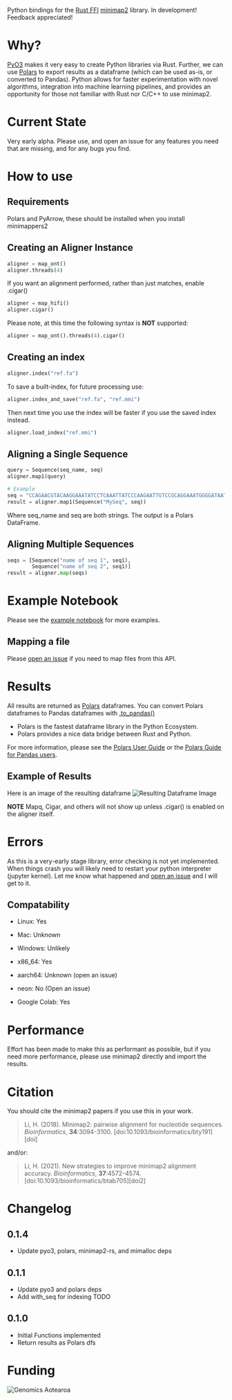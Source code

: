 Python bindings for the [Rust FFI](https://github.com/jguhlin/minimap2-rs/) [minimap2](https://github.com/lh3/minimap2/) library. In development! Feedback appreciated!

# Why?
[PyO3](https://github.com/PyO3/pyo3) makes it very easy to create Python libraries via Rust. Further, we can use [Polars](https://github.com/pola-rs/polars) to export results as a dataframe (which can be used as-is, or converted to Pandas). Python allows for faster experimentation with novel algorithms, integration into machine learning pipelines, and provides an opportunity for those not familiar with Rust nor C/C++ to use minimap2.

# Current State
Very early alpha. Please use, and open an issue for any features you need that are missing, and for any bugs you find.

# How to use
## Requirements
Polars and PyArrow, these should be installed when you install minimappers2

## Creating an Aligner Instance
```python
aligner = map_ont()
aligner.threads(4)
```

If you want an alignment performed, rather than just matches, enable .cigar() 
```python
aligner = map_hifi()
aligner.cigar()
```

Please note, at this time the following syntax is **NOT** supported:
```python
aligner = map_ont().threads(4).cigar()
```

## Creating an index
```python
aligner.index("ref.fa")
```

To save a built-index, for future processing use:
```python
aligner.index_and_save("ref.fa", "ref.mmi")
```

Then next time you use the index will be faster if you use the saved index instead.
```python
aligner.load_index("ref.mmi")
```

## Aligning a Single Sequence
```python
query = Sequence(seq_name, seq)
aligner.map1(query)

# Example
seq = "CCAGAACGTACAAGGAAATATCCTCAAATTATCCCAAGAATTGTCCGCAGGAAATGGGGATAATTTCAGAAATGAGAG"
result = aligner.map1(Sequence("MySeq", seq))
```

Where seq_name and seq are both strings. The output is a Polars DataFrame.

## Aligning Multiple Sequences
```python
seqs = [Sequence("name of seq 1", seq1), 
        Sequence("name of seq 2", seq1)]
result = aligner.map(seqs)
```

# Example Notebook
Please see the [example notebook](https://github.com/jguhlin/minimap2-rs/blob/main/minimappers2/example/Exampe.ipynb) for more examples.

## Mapping a file
Please [open an issue](https://github.com/jguhlin/minimap2-rs/issues/new) if you need to map files from this API.

# Results
All results are returned as [Polars](https://github.com/pola-rs/polars) dataframes. You can convert Polars dataframes to Pandas dataframes with [.to_pandas()](https://pola-rs.github.io/polars/py-polars/html/reference/dataframe/api/polars.DataFrame.to_pandas.html#polars.DataFrame.to_pandas)

* Polars is the fastest dataframe library in the Python Ecosystem. 
* Polars provides a nice data bridge between Rust and Python.

For more information, please see the [Polars User Guide](https://pola-rs.github.io/polars-book/user-guide/index.html) or the [Polars Guide for Pandas users](https://pola-rs.github.io/polars-book/user-guide/coming_from_pandas.html).

## Example of Results
Here is an image of the resulting dataframe
![Resulting Dataframe Image](https://raw.githubusercontent.com/jguhlin/minimap2-rs/main/minimappers2/images/minimappers2_df.png)

**NOTE** Mapq, Cigar, and others will not show up unless .cigar() is enabled on the aligner itself.

# Errors
As this is a very-early stage library, error checking is not yet implemented. When things crash you will likely need to restart your python interpreter (jupyter kernel). Let me know what happened and [open an issue](https://github.com/jguhlin/minimap2-rs/issues/new) and I will get to it.

## Compatability

* Linux: Yes
* Mac: Unknown
* Windows: Unlikely

* x86_64: Yes
* aarch64: Unknown (open an issue)
* neon: No (Open an issue)

* Google Colab: Yes

# Performance
Effort has been made to make this as performant as possible, but if you need more performance, please use minimap2 directly and import the results.

# Citation
You should cite the minimap2 papers if you use this in your work.

> Li, H. (2018). Minimap2: pairwise alignment for nucleotide sequences.
> *Bioinformatics*, **34**:3094-3100. [doi:10.1093/bioinformatics/bty191][doi]

and/or:

> Li, H. (2021). New strategies to improve minimap2 alignment accuracy.
> *Bioinformatics*, **37**:4572-4574. [doi:10.1093/bioinformatics/btab705][doi2]

# Changelog
## 0.1.4 
* Update pyo3, polars, minimap2-rs, and mimalloc deps

## 0.1.1
* Update pyo3 and polars deps
* Add with_seq for indexing TODO

## 0.1.0
* Initial Functions implemented
* Return results as Polars dfs

# Funding
![Genomics Aotearoa](https://github.com/jguhlin/minimap2-rs/blob/main/info/genomics-aotearoa.png)
